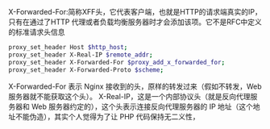 

X-Forwarded-For:简称XFF头，它代表客户端，也就是HTTP的请求端真实的IP，只有在通过了HTTP 代理或者负载均衡服务器时才会添加该项。它不是RFC中定义的标准请求头信息

```bash
proxy_set_header Host $http_host;
proxy_set_header X-Real-IP $remote_addr;
proxy_set_header X-Forwarded-For $proxy_add_x_forwarded_for;
proxy_set_header X-Forwarded-Proto $scheme;
```

X-Forwarded-For 表示 Nginx 接收到的头，原样的转发过来（假如不转发，Web 服务器就不能获取这个头）。 X-Real-IP，这是一个内部协议头（就是反向代理服务器和 Web 服务器约定的），这个头表示连接反向代理服务器的 IP 地址（这个地址不能伪造），其实个人觉得为了让 PHP 代码保持无二义性，
